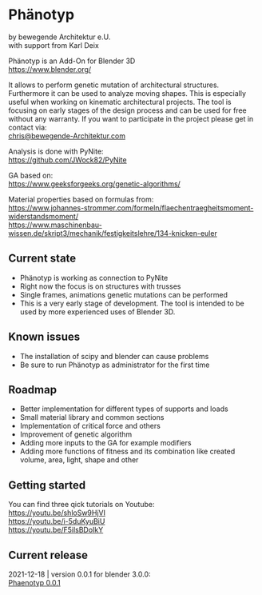 # Phänotyp
by bewegende Architektur e.U.  
with support from Karl Deix  

Phänotyp is an Add-On for Blender 3D  
https://www.blender.org/

It allows to perform genetic mutation of architectural structures. Furthermore it can be used to analyze moving shapes. This is especially useful when working on kinematic architectural projects. The tool is focusing on early stages of the design process and can be used for free without any warranty. If you want to participate in the project please get in contact via:  
chris@bewegende-Architektur.com

Analysis is done with PyNite:  
https://github.com/JWock82/PyNite

GA based on:  
https://www.geeksforgeeks.org/genetic-algorithms/

Material properties based on formulas from:  
https://www.johannes-strommer.com/formeln/flaechentraegheitsmoment-widerstandsmoment/  
https://www.maschinenbau-wissen.de/skript3/mechanik/festigkeitslehre/134-knicken-euler

## Current state
* Phänotyp is working as connection to PyNite
* Right now the focus is on structures with trusses
* Single frames, animations genetic mutations can be performed
* This is a very early stage of development. The tool is intended to be used by more experienced uses of Blender 3D.

## Known issues
* The installation of scipy and blender can cause problems
* Be sure to run Phänotyp as administrator for the first time 

## Roadmap
* Better implementation for different types of supports and loads
* Small material library and common sections
* Implementation of critical force and others
* Improvement of genetic algorithm
* Adding more inputs to the GA for example modifiers
* Adding more functions of fitness and its combination like created volume, area, light, shape and other

## Getting started
You can find three qick tutorials on Youtube:  
https://youtu.be/shloSw9HjVI  
https://youtu.be/i-5duKyuBiU  
https://youtu.be/F5ilsBDoIkY  

## Current release
2021-12-18 | version 0.0.1 for blender 3.0.0:  
<a href="https://github.com/bewegende-Architektur/Phaenotyp/blob/main/phaenotyp.zip" target="_blank">Phaenotyp 0.0.1</a>
